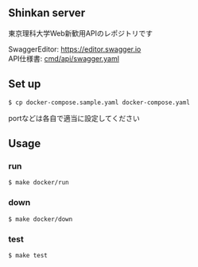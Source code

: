 ## Shinkan server
東京理科大学Web新歓用APIのレポジトリです

SwaggerEditor: <https://editor.swagger.io>  
API仕様書: [cmd/api/swagger.yaml](./cmd/api/swagger.yaml)

## Set up

```
$ cp docker-compose.sample.yaml docker-compose.yaml
```
portなどは各自で適当に設定してください
## Usage
### run
```
$ make docker/run
```

### down
```
$ make docker/down
```

### test
```
$ make test
```
